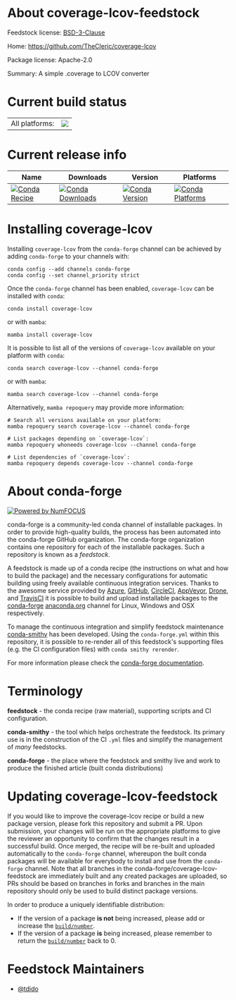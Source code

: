 About coverage-lcov-feedstock
=============================

Feedstock license: [BSD-3-Clause](https://github.com/conda-forge/coverage-lcov-feedstock/blob/main/LICENSE.txt)

Home: https://github.com/TheCleric/coverage-lcov

Package license: Apache-2.0

Summary: A simple .coverage to LCOV converter

Current build status
====================


<table><tr><td>All platforms:</td>
    <td>
      <a href="https://dev.azure.com/conda-forge/feedstock-builds/_build/latest?definitionId=15802&branchName=main">
        <img src="https://dev.azure.com/conda-forge/feedstock-builds/_apis/build/status/coverage-lcov-feedstock?branchName=main">
      </a>
    </td>
  </tr>
</table>

Current release info
====================

| Name | Downloads | Version | Platforms |
| --- | --- | --- | --- |
| [![Conda Recipe](https://img.shields.io/badge/recipe-coverage--lcov-green.svg)](https://anaconda.org/conda-forge/coverage-lcov) | [![Conda Downloads](https://img.shields.io/conda/dn/conda-forge/coverage-lcov.svg)](https://anaconda.org/conda-forge/coverage-lcov) | [![Conda Version](https://img.shields.io/conda/vn/conda-forge/coverage-lcov.svg)](https://anaconda.org/conda-forge/coverage-lcov) | [![Conda Platforms](https://img.shields.io/conda/pn/conda-forge/coverage-lcov.svg)](https://anaconda.org/conda-forge/coverage-lcov) |

Installing coverage-lcov
========================

Installing `coverage-lcov` from the `conda-forge` channel can be achieved by adding `conda-forge` to your channels with:

```
conda config --add channels conda-forge
conda config --set channel_priority strict
```

Once the `conda-forge` channel has been enabled, `coverage-lcov` can be installed with `conda`:

```
conda install coverage-lcov
```

or with `mamba`:

```
mamba install coverage-lcov
```

It is possible to list all of the versions of `coverage-lcov` available on your platform with `conda`:

```
conda search coverage-lcov --channel conda-forge
```

or with `mamba`:

```
mamba search coverage-lcov --channel conda-forge
```

Alternatively, `mamba repoquery` may provide more information:

```
# Search all versions available on your platform:
mamba repoquery search coverage-lcov --channel conda-forge

# List packages depending on `coverage-lcov`:
mamba repoquery whoneeds coverage-lcov --channel conda-forge

# List dependencies of `coverage-lcov`:
mamba repoquery depends coverage-lcov --channel conda-forge
```


About conda-forge
=================

[![Powered by
NumFOCUS](https://img.shields.io/badge/powered%20by-NumFOCUS-orange.svg?style=flat&colorA=E1523D&colorB=007D8A)](https://numfocus.org)

conda-forge is a community-led conda channel of installable packages.
In order to provide high-quality builds, the process has been automated into the
conda-forge GitHub organization. The conda-forge organization contains one repository
for each of the installable packages. Such a repository is known as a *feedstock*.

A feedstock is made up of a conda recipe (the instructions on what and how to build
the package) and the necessary configurations for automatic building using freely
available continuous integration services. Thanks to the awesome service provided by
[Azure](https://azure.microsoft.com/en-us/services/devops/), [GitHub](https://github.com/),
[CircleCI](https://circleci.com/), [AppVeyor](https://www.appveyor.com/),
[Drone](https://cloud.drone.io/welcome), and [TravisCI](https://travis-ci.com/)
it is possible to build and upload installable packages to the
[conda-forge](https://anaconda.org/conda-forge) [anaconda.org](https://anaconda.org/)
channel for Linux, Windows and OSX respectively.

To manage the continuous integration and simplify feedstock maintenance
[conda-smithy](https://github.com/conda-forge/conda-smithy) has been developed.
Using the ``conda-forge.yml`` within this repository, it is possible to re-render all of
this feedstock's supporting files (e.g. the CI configuration files) with ``conda smithy rerender``.

For more information please check the [conda-forge documentation](https://conda-forge.org/docs/).

Terminology
===========

**feedstock** - the conda recipe (raw material), supporting scripts and CI configuration.

**conda-smithy** - the tool which helps orchestrate the feedstock.
                   Its primary use is in the construction of the CI ``.yml`` files
                   and simplify the management of *many* feedstocks.

**conda-forge** - the place where the feedstock and smithy live and work to
                  produce the finished article (built conda distributions)


Updating coverage-lcov-feedstock
================================

If you would like to improve the coverage-lcov recipe or build a new
package version, please fork this repository and submit a PR. Upon submission,
your changes will be run on the appropriate platforms to give the reviewer an
opportunity to confirm that the changes result in a successful build. Once
merged, the recipe will be re-built and uploaded automatically to the
`conda-forge` channel, whereupon the built conda packages will be available for
everybody to install and use from the `conda-forge` channel.
Note that all branches in the conda-forge/coverage-lcov-feedstock are
immediately built and any created packages are uploaded, so PRs should be based
on branches in forks and branches in the main repository should only be used to
build distinct package versions.

In order to produce a uniquely identifiable distribution:
 * If the version of a package **is not** being increased, please add or increase
   the [``build/number``](https://docs.conda.io/projects/conda-build/en/latest/resources/define-metadata.html#build-number-and-string).
 * If the version of a package **is** being increased, please remember to return
   the [``build/number``](https://docs.conda.io/projects/conda-build/en/latest/resources/define-metadata.html#build-number-and-string)
   back to 0.

Feedstock Maintainers
=====================

* [@tdido](https://github.com/tdido/)


<!-- dummy commit to enable rerendering -->

